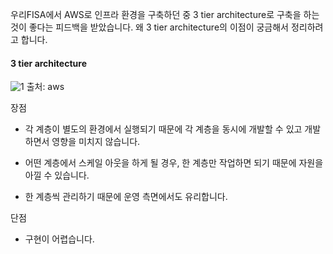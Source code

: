 
우리FISA에서 AWS로 인프라 환경을 구축하던 중 3 tier architecture로 구축을 하는 것이 좋다는 피드백을 
받았습니다. 왜 3 tier architecture의 이점이 궁금해서 정리하려고 합니다.

#### 3 tier architecture

![1](https://github.com/greeneryjin/Engineering-Blog/assets/87289562/308dffc6-2990-48f4-875b-c5fe18218182)
출처: aws

장점

- 각 계층이 별도의 환경에서 실행되기 때문에 각 계층을 동시에 개발할 수 있고 개발하면서 영향을 미치지 않습니다.

- 어떤 계층에서 스케일 아웃을 하게 될 경우, 한 계층만 작업하면 되기 때문에 자원을 아낄 수 있습니다.

- 한 계층씩 관리하기 때문에 운영 측면에서도 유리합니다.

단점

- 구현이 어렵습니다.

  
